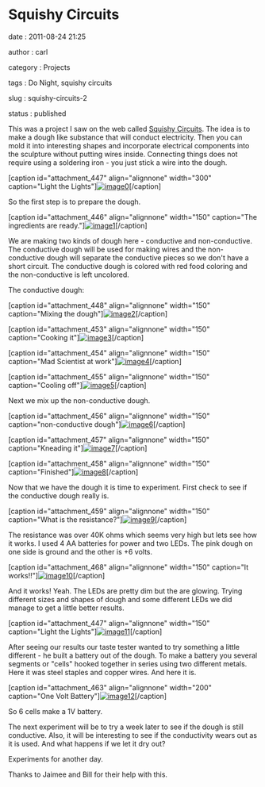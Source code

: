 Squishy Circuits
================

date
:   2011-08-24 21:25

author
:   carl

category
:   Projects

tags
:   Do Night, squishy circuits

slug
:   squishy-circuits-2

status
:   published

This was a project I saw on the web called [Squishy
Circuits](http://courseweb.stthomas.edu/apthomas/SquishyCircuits/). The
idea is to make a dough like substance that will conduct electricity.
Then you can mold it into interesting shapes and incorporate electrical
components into the sculpture without putting wires inside. Connecting
things does not require using a soldering iron - you just stick a wire
into the dough.

[caption id="attachment\_447" align="alignnone" width="300"
caption="Light the
Lights"][![image0](http://interlockroc.wpengine.com/wp-content/uploads/2011/08/DSC_0179-300x200.jpg)](http://interlockroc.wpengine.com/wp-content/uploads/2011/08/DSC_0179.jpg)[/caption]

So the first step is to prepare the dough.

[caption id="attachment\_446" align="alignnone" width="150" caption="The
ingredients are
ready."][![image1](http://interlockroc.wpengine.com/wp-content/uploads/2011/08/squishy1-150x150.jpg)](http://interlockroc.wpengine.com/wp-content/uploads/2011/08/squishy1.jpg)[/caption]

We are making two kinds of dough here - conductive and non-conductive.
The conductive dough will be used for making wires and the
non-conductive dough will separate the conductive pieces so we don't
have a short circuit. The conductive dough is colored with red food
coloring and the non-conductive is left uncolored.

The conductive dough:

[caption id="attachment\_448" align="alignnone" width="150"
caption="Mixing the
dough"][![image2](http://interlockroc.wpengine.com/wp-content/uploads/2011/08/squishy4-150x150.jpg)](http://interlockroc.wpengine.com/wp-content/uploads/2011/08/squishy4.jpg)[/caption]

[caption id="attachment\_453" align="alignnone" width="150"
caption="Cooking
it"][![image3](http://interlockroc.wpengine.com/wp-content/uploads/2011/08/squishy71-150x150.jpg)](http://interlockroc.wpengine.com/wp-content/uploads/2011/08/squishy71.jpg)[/caption]

[caption id="attachment\_454" align="alignnone" width="150" caption="Mad
Scientist at
work"][![image4](http://interlockroc.wpengine.com/wp-content/uploads/2011/08/DSC_01481-150x150.jpg)](http://interlockroc.wpengine.com/wp-content/uploads/2011/08/DSC_01481.jpg)[/caption]

[caption id="attachment\_455" align="alignnone" width="150"
caption="Cooling
off"][![image5](http://interlockroc.wpengine.com/wp-content/uploads/2011/08/DSC_01501-150x150.jpg)](http://interlockroc.wpengine.com/wp-content/uploads/2011/08/DSC_01501.jpg)[/caption]

Next we mix up the non-conductive dough.

[caption id="attachment\_456" align="alignnone" width="150"
caption="non-conductive
dough"][![image6](http://interlockroc.wpengine.com/wp-content/uploads/2011/08/DSC_0159-150x150.jpg)](http://interlockroc.wpengine.com/wp-content/uploads/2011/08/DSC_0159.jpg)[/caption]

[caption id="attachment\_457" align="alignnone" width="150"
caption="Kneading
it"][![image7](http://interlockroc.wpengine.com/wp-content/uploads/2011/08/DSC_0160-150x150.jpg)](http://interlockroc.wpengine.com/wp-content/uploads/2011/08/DSC_0160.jpg)[/caption]

[caption id="attachment\_458" align="alignnone" width="150"
caption="Finished"][![image8](http://interlockroc.wpengine.com/wp-content/uploads/2011/08/DSC_0162-150x150.jpg)](http://interlockroc.wpengine.com/wp-content/uploads/2011/08/DSC_0162.jpg)[/caption]

Now that we have the dough it is time to experiment. First check to see
if the conductive dough really is.

[caption id="attachment\_459" align="alignnone" width="150"
caption="What is the
resistance?"][![image9](http://interlockroc.wpengine.com/wp-content/uploads/2011/08/DSC_0163-150x150.jpg)](http://interlockroc.wpengine.com/wp-content/uploads/2011/08/DSC_0163.jpg)[/caption]

The resistance was over 40K ohms which seems very high but lets see how
it works. I used 4 AA batteries for power and two LEDs. The pink dough
on one side is ground and the other is +6 volts.

[caption id="attachment\_468" align="alignnone" width="150" caption="It
works!!"][![image10](http://interlockroc.wpengine.com/wp-content/uploads/2011/08/DSC_0171-150x150.jpg)](http://interlockroc.wpengine.com/wp-content/uploads/2011/08/DSC_0171.jpg)[/caption]

And it works! Yeah. The LEDs are pretty dim but the are glowing. Trying
different sizes and shapes of dough and some different LEDs we did
manage to get a little better results.

[caption id="attachment\_447" align="alignnone" width="150"
caption="Light the
Lights"][![image11](http://interlockroc.wpengine.com/wp-content/uploads/2011/08/DSC_0179-150x150.jpg)](http://interlockroc.wpengine.com/wp-content/uploads/2011/08/DSC_0179.jpg)[/caption]

After seeing our results our taste tester wanted to try something a
little different - he built a battery out of the dough. To make a
battery you several segments or "cells" hooked together in series using
two different metals. Here it was steel staples and copper wires. And
here it is.

[caption id="attachment\_463" align="alignnone" width="200" caption="One
Volt
Battery"][![image12](http://interlockroc.wpengine.com/wp-content/uploads/2011/08/DSC_0197-200x300.jpg)](http://interlockroc.wpengine.com/wp-content/uploads/2011/08/DSC_0197.jpg)[/caption]

So 6 cells make a 1V battery.

The next experiment will be to try a week later to see if the dough is
still conductive. Also, it will be interesting to see if the
conductivity wears out as it is used. And what happens if we let it dry
out?

Experiments for another day.

Thanks to Jaimee and Bill for their help with this.
